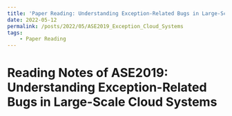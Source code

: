 ```yaml
---
title: 'Paper Reading: Understanding Exception-Related Bugs in Large-Scale Cloud Systems'
date: 2022-05-12
permalink: /posts/2022/05/ASE2019_Exception_Cloud_Systems
tags: 
    - Paper Reading
---
```


# Reading Notes of ASE2019: Understanding Exception-Related Bugs in Large-Scale Cloud Systems 

